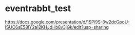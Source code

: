 # eventrabbt_test
https://docs.google.com/presentation/d/1SPl9S-3w2dcGpoU-ISUO6sE58lY2a12KHJdHb8v3jGk/edit?usp=sharing
